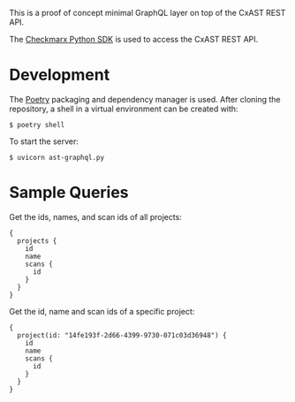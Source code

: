 This is a proof of concept minimal GraphQL layer on top of the CxAST
REST API.

The [Checkmarx Python
SDK](https://github.com/checkmarx-ts/checkmarx-python-sdk) is used to
access the CxAST REST API.

# Development

The [Poetry](https://https://python-poetry.org/) packaging and
dependency manager is used. After cloning the repository, a shell in a
virtual environment can be created with:

```
$ poetry shell
```

To start the server:

```
$ uvicorn ast-graphql.py
```

# Sample Queries

Get the ids, names, and scan ids of all projects:

```
{
  projects {
    id
    name
    scans {
      id
    }
  }
}
```

Get the id, name and scan ids of a specific project:

```
{
  project(id: "14fe193f-2d66-4399-9730-071c03d36948") {
    id
    name
    scans {
      id
    }
  }
}
```
